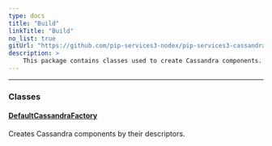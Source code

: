 ```yaml
---
type: docs
title: "Build"
linkTitle: "Build"
no_list: true
gitUrl: "https://github.com/pip-services3-nodex/pip-services3-cassandra-nodex"
description: >
    This package contains classes used to create Cassandra components.
---
```

---
<div class="module-body"> 

### Classes

#### [DefaultCassandraFactory](default_cassandra_factory)
Creates Cassandra components by their descriptors.


</div>

